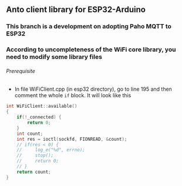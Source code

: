 ## Anto client library for ESP32-Arduino
### This branch is a development on adopting Paho MQTT to ESP32
### According to uncompleteness of the WiFi core library, you need to modify some library files
###### Prerequisite
- In file WiFiClient.cpp (in esp32 directory), go to line 195 and then comment the whole `if` block. It will look like this
```c++
int WiFiClient::available()
{
    if(!_connected) {
        return 0;
    }
    int count;
    int res = ioctl(sockfd, FIONREAD, &count);
    // if(res < 0) {
    //     log_e("%d", errno);
    //     stop();
    //     return 0;
    // }
    return count;
}
```
